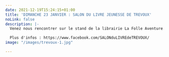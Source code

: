 ```yaml
---
date: 2021-12-19T15:24:15+01:00
title: 'DIMANCHE 23 JANVIER : SALON DU LIVRE JEUNESSE DE TREVOUX'
noLink: false
description: |-
  Venez nous rencontrer sur le stand de la librairie La Folle Aventure. Une petite dédicace ?

  Plus d'infos : https://www.facebook.com/SALONduLIVREdeTREVOUX/
image: "/images/trevoux-1.jpg"

---
```

